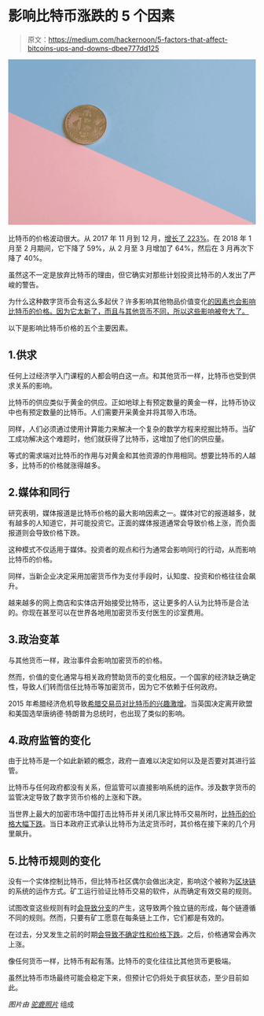 # 影响比特币涨跌的 5 个因素

> 原文：<https://medium.com/hackernoon/5-factors-that-affect-bitcoins-ups-and-downs-dbee777dd125>

![](img/bd22569e317ecb742b86f719f7b12019.png)

比特币的价格波动很大。从 2017 年 11 月到 12 月，[增长了 223%](https://www.forbes.com/sites/jayadkisson/2018/03/29/bitcoins-crazy-volatility-creates-dream-marketplace-for-bears/#7807b85e5bd0)。在 2018 年 1 月至 2 月期间，它下降了 59%，从 2 月至 3 月增加了 64%，然后在 3 月再次下降了 40%。

虽然这不一定是放弃比特币的理由，但它确实对那些计划投资比特币的人发出了严峻的警告。

为什么这种数字货币会有这么多起伏？许多影响其他物品价值变化[的因素也会影响比特币的价格。因为它太新了，而且与其他货币不同，所以这些影响被夸大了。](https://www.mintstategold.com/investor-education/cat/about-coin-grading/post/why-do-coins-of-the-same-grade-have-different-prices)

以下是影响比特币价格的五个主要因素。

## 1.供求

任何上过经济学入门课程的人都会明白这一点。和其他货币一样，比特币也受到供求关系的影响。

比特币的供应类似于黄金的供应。正如地球上有预定数量的黄金一样，比特币协议中也有预定数量的比特币。人们需要开采黄金并将其带入市场。

同样，人们必须通过使用计算能力来解决一个复杂的数学方程来挖掘比特币。当矿工成功解决这个难题时，他们就获得了比特币，这增加了他们的供应量。

等式的需求端对比特币的作用与对黄金和其他资源的作用相同。想要比特币的人越多，比特币的价格就涨得越多。

## 2.媒体和同行

研究表明，媒体报道是比特币价格的最大影响因素之一。媒体对它的报道越多，就有越多的人知道它，并可能投资它。正面的媒体报道通常会导致价格上涨，而负面报道则会导致价格下跌。

这种模式不仅适用于媒体。投资者的观点和行为通常会影响同行的行动，从而影响比特币的价格。

同样，当新企业决定采用加密货币作为支付手段时，认知度、投资和价格往往会飙升。

越来越多的网上商店和实体店开始接受比特币，这让更多的人认为比特币是合法的。你现在甚至可以在世界各地用加密货币支付医生的诊室费用。

## 3.政治变革

与其他货币一样，政治事件会影响加密货币的价格。

然而，价值的变化通常与相关政府赞助货币的变化相反。一个国家的经济缺乏确定性，导致人们转而信任比特币等加密货币，因为它不依赖于任何政府。

2015 年希腊经济危机导致[希腊交易员对比特币的兴趣激增](http://money.cnn.com/2015/06/29/technology/greece-bitcoin/index.html)。当英国决定离开欧盟和美国选举唐纳德·特朗普为总统时，也出现了类似的影响。

## 4.政府监管的变化

由于比特币是一个如此新颖的概念，政府一直难以决定如何以及是否要对其进行监管。

比特币与任何政府都没有关系，但监管可以直接影响系统的运作。涉及数字货币的监管决定导致了数字货币价格的上涨和下跌。

当世界上最大的加密市场中国打击比特币并关闭几家比特币交易所时，[比特币的价格大幅下跌](https://www.cnbc.com/2017/09/29/bitcoin-exchanges-officially-recognized-by-japan.html)。当日本政府正式承认比特币为法定货币时，其价格在接下来的几个月里飙升。

## 5.比特币规则的变化

没有一个实体控制比特币，但比特币社区偶尔会做出决定，影响这个被称为[区块链](https://hackernoon.com/tagged/blockchain)的系统的运作方式。矿工运行验证比特币交易的软件，从而确定有效交易的规则。

试图改变这些规则有时[会导致分支](http://www.businessinsider.com/bitcoin-fork-explained-gold-segwit-segwit2x-cash-the-bit-3-2017-10)的产生，这导致两个独立链的形成，每个链遵循不同的规则。然而，只要有矿工愿意在每条链上工作，它们都是有效的。

在过去，分叉发生之前的时期[会导致不确定性和价格下跌](https://themarketmogul.com/bitcoin-fork/)。之后，价格通常会再次上涨。

像任何货币一样，比特币有起有落。比特币的变化往往比其他货币更极端。

虽然比特币市场最终可能会稳定下来，但预计它仍将处于疯狂状态，至少目前如此。

*图片由* [*驼鹿照片*](https://www.pexels.com/photo/bitcoin-on-textile-1036644/) 组成